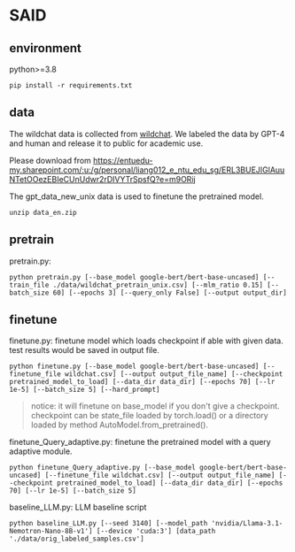 # SAID

## environment
python>=3.8

```
pip install -r requirements.txt
```

## data
The wildchat data is collected from [wildchat](https://huggingface.co/datasets/allenai/WildChat). We labeled the data by GPT-4 and human and release it to public for academic use.

Please download from https://entuedu-my.sharepoint.com/:u:/g/personal/liang012_e_ntu_edu_sg/ERL3BUEJIGlAuuNTetOOezEBIeCUnUdwr2rDIVYTrSpsfQ?e=m9ORij 

The gpt_data_new_unix data is used to finetune the pretrained model.
```
unzip data_en.zip
```
## pretrain
pretrain.py: 
```
python pretrain.py [--base_model google-bert/bert-base-uncased] [--train_file ./data/wildchat_pretrain_unix.csv] [--mlm_ratio 0.15] [--batch_size 60] [--epochs 3] [--query_only False] [--output output_dir]
```

## finetune 
finetune.py: finetune model which loads checkpoint if able with given data. test results would be saved in output file. 
```
python finetune.py [--base_model google-bert/bert-base-uncased] [--finetune_file wildchat.csv] [--output output_file_name] [--checkpoint pretrained_model_to_load] [--data_dir data_dir] [--epochs 70] [--lr 1e-5] [--batch_size 5] [--hard_prompt]
```
> notice: it will finetune on base_model if you don't give a checkpoint.
> checkpoint can be state_file loaded by torch.load() or a directory loaded by method AutoModel.from_pretrained().


finetune_Query_adaptive.py: finetune the pretrained model with a query adaptive module.
```
python finetune_Query_adaptive.py [--base_model google-bert/bert-base-uncased] [--finetune_file wildchat.csv] [--output output_file_name] [--checkpoint pretrained_model_to_load] [--data_dir data_dir] [--epochs 70] [--lr 1e-5] [--batch_size 5]
```

baseline_LLM.py: LLM baseline script
```
python baseline_LLM.py [--seed 3140] [--model_path 'nvidia/Llama-3.1-Nemotron-Nano-8B-v1'] [--device 'cuda:3'] [data_path './data/orig_labeled_samples.csv']
```
